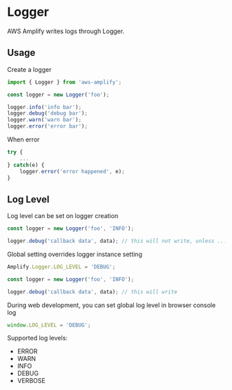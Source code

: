 ---
---

# Logger

AWS Amplify writes logs through Logger.

## Usage

Create a logger
```js
import { Logger } from 'aws-amplify';

const logger = new Logger('foo');

logger.info('info bar');
logger.debug('debug bar');
logger.warn('warn bar');
logger.error('error bar');
```

When error
```js
try {
    ...
} catch(e) {
    logger.error('error happened', e);
}
```

## Log Level

Log level can be set on logger creation

```js
const logger = new Logger('foo', 'INFO');

logger.debug('callback data', data); // this will not write, unless ...
```

Global setting overrides logger instance setting

```js
Amplify.Logger.LOG_LEVEL = 'DEBUG';

const logger = new Logger('foo', 'INFO');

logger.debug('callback data', data); // this will write
```

During web development, you can set global log level in browser console log
```js
window.LOG_LEVEL = 'DEBUG';
```

Supported log levels:

* ERROR
* WARN
* INFO
* DEBUG
* VERBOSE
